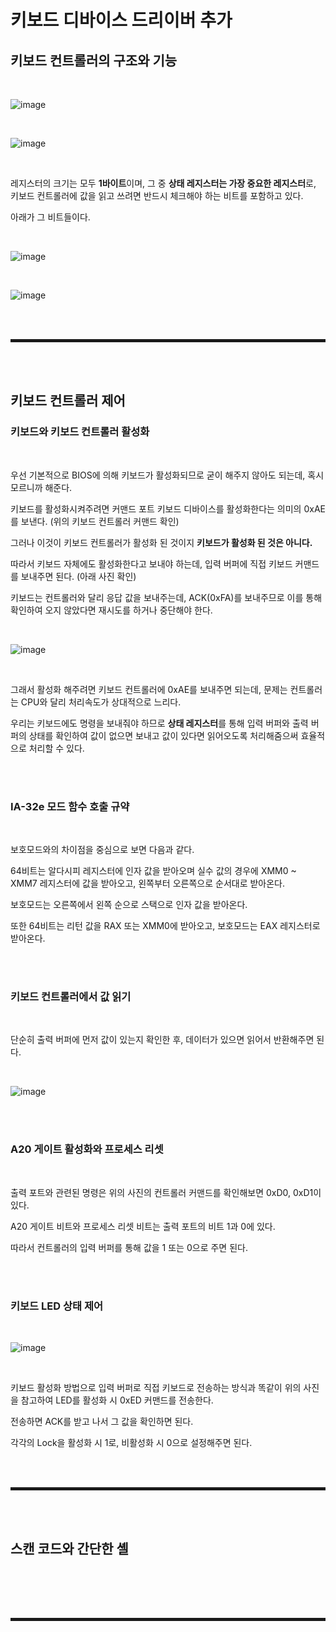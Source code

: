 # 키보드 디바이스 드리이버 추가
## 키보드 컨트롤러의 구조와 기능

<br>

![image](https://user-images.githubusercontent.com/52172169/196896404-7d4f1ff8-2e0c-48a0-81fe-cfe1a99b5ccd.png)

<br>

![image](https://user-images.githubusercontent.com/52172169/196896598-873a84b5-770f-4dc4-9489-7b9a13e5caab.png)

<br>

레지스터의 크기는 모두 **1바이트**이며, 그 중 **상태 레지스터는 가장 중요한 레지스터**로, 키보드 컨트롤러에 값을 읽고 쓰려면 반드시 체크해야 하는 비트를 포함하고 있다.

아래가 그 비트들이다.

<br>

![image](https://user-images.githubusercontent.com/52172169/196896619-96beecdc-d269-4841-93da-7b563a86d37e.png)

<br>

![image](https://user-images.githubusercontent.com/52172169/196896661-d6a483d2-90f4-4391-acd8-074aff22db3f.png)

<br><br>
<hr style="border: 2px solid;">
<br><br>

## 키보드 컨트롤러 제어
### 키보드와 키보드 컨트롤러 활성화

<br>

우선 기본적으로 BIOS에 의해 키보드가 활성화되므로 굳이 해주지 않아도 되는데, 혹시 모르니까 해준다.

키보드를 활성화시켜주려면 커맨드 포트 키보드 디바이스를 활성화한다는 의미의 0xAE 를 보낸다. (위의 키보드 컨트롤러 커맨드 확인)

그러나 이것이 키보드 컨트롤러가 활성화 된 것이지 **키보드가 활성화 된 것은 아니다.**

따라서 키보드 자체에도 활성화한다고 보내야 하는데, 입력 버퍼에 직접 키보드 커맨드를 보내주면 된다. (아래 사진 확인)

키보드는 컨트롤러와 달리 응답 값을 보내주는데, ACK(0xFA)를 보내주므로 이를 통해 확인하여 오지 않았다면 재시도를 하거나 중단해야 한다.

<br>

![image](https://user-images.githubusercontent.com/52172169/196907526-d8d1ff7d-59a4-4f51-9d7e-7c797878b0c2.png)

<br>

그래서 활성화 해주려면 키보드 컨트롤러에 0xAE를 보내주면 되는데, 문제는 컨트롤러는 CPU와 달리 처리속도가 상대적으로 느리다.

우리는 키보드에도 명령을 보내줘야 하므로 **상태 레지스터**를 통해 입력 버퍼와 출력 버퍼의 상태를 확인하여 값이 없으면 보내고 값이 있다면 읽어오도록 처리해줌으써 효율적으로 처리할 수 있다.

<br><br>

### IA-32e 모드 함수 호출 규약

<br>

보호모드와의 차이점을 중심으로 보면 다음과 같다.

64비트는 알다시피 레지스터에 인자 값을 받아오며 실수 값의 경우에 XMM0 ~ XMM7 레지스터에 값을 받아오고, 왼쪽부터 오른쪽으로 순서대로 받아온다.

보호모드는 오른쪽에서 왼쪽 순으로 스택으로 인자 값을 받아온다.

또한 64비트는 리턴 값을 RAX 또는 XMM0에 받아오고, 보호모드는 EAX 레지스터로 받아온다.

<br><br>

### 키보드 컨트롤러에서 값 읽기

<br>

단순히 출력 버퍼에 먼저 값이 있는지 확인한 후, 데이터가 있으면 읽어서 반환해주면 된다.

<br>

![image](https://user-images.githubusercontent.com/52172169/196941794-c07848e3-96b8-4a03-9ea5-e2a673c93b4f.png)

<br><br>

### A20 게이트 활성화와 프로세스 리셋

<br>

출력 포트와 관련된 명령은 위의 사진의 컨트롤러 커맨드를 확인해보면 0xD0, 0xD1이 있다.

A20 게이트 비트와 프로세스 리셋 비트는 출력 포트의 비트 1과 0에 있다.

따라서 컨트롤러의 입력 버퍼를 통해 값을 1 또는 0으로 주면 된다.

<br><br>

### 키보드 LED 상태 제어

<br>

![image](https://user-images.githubusercontent.com/52172169/196967286-ddbeb2c8-63d5-4013-96df-d488bc2f635a.png)

<br>

키보드 활성화 방법으로 입력 버퍼로 직접 키보드로 전송하는 방식과 똑같이 위의 사진을 참고하여 LED를 활성화 시 0xED 커맨드를 전송한다.

전송하면 ACK를 받고 나서 그 값을 확인하면 된다.

각각의 Lock을 활성화 시 1로, 비활성화 시 0으로 설정해주면 된다.

<br><br>
<hr style="border: 2px solid;">
<br><br>

## 스캔 코드와 간단한 셸

<br>



<br><br>
<hr style="border: 2px solid;">
<br><br>
